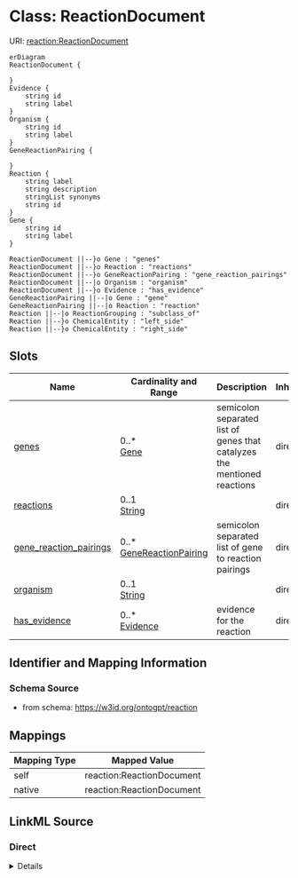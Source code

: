 # Class: ReactionDocument



URI: [reaction:ReactionDocument](http://w3id.org/ontogpt/reaction/ReactionDocument)


```mermaid
erDiagram
ReactionDocument {

}
Evidence {
    string id  
    string label  
}
Organism {
    string id  
    string label  
}
GeneReactionPairing {

}
Reaction {
    string label  
    string description  
    stringList synonyms  
    string id  
}
Gene {
    string id  
    string label  
}

ReactionDocument ||--}o Gene : "genes"
ReactionDocument ||--}o Reaction : "reactions"
ReactionDocument ||--}o GeneReactionPairing : "gene_reaction_pairings"
ReactionDocument ||--|o Organism : "organism"
ReactionDocument ||--}o Evidence : "has_evidence"
GeneReactionPairing ||--|o Gene : "gene"
GeneReactionPairing ||--|o Reaction : "reaction"
Reaction ||--|o ReactionGrouping : "subclass_of"
Reaction ||--}o ChemicalEntity : "left_side"
Reaction ||--}o ChemicalEntity : "right_side"

```



<!-- no inheritance hierarchy -->


## Slots

| Name | Cardinality and Range | Description | Inheritance |
| ---  | --- | --- | --- |
| [genes](genes.md) | 0..* <br/> [Gene](Gene.md) | semicolon separated list of genes that catalyzes the mentioned reactions | direct |
| [reactions](reactions.md) | 0..1 <br/> [String](String.md) |  | direct |
| [gene_reaction_pairings](gene_reaction_pairings.md) | 0..* <br/> [GeneReactionPairing](GeneReactionPairing.md) | semicolon separated list of gene to reaction pairings | direct |
| [organism](organism.md) | 0..1 <br/> [String](String.md) |  | direct |
| [has_evidence](has_evidence.md) | 0..* <br/> [Evidence](Evidence.md) | evidence for the reaction | direct |









## Identifier and Mapping Information







### Schema Source


* from schema: https://w3id.org/ontogpt/reaction





## Mappings

| Mapping Type | Mapped Value |
| ---  | ---  |
| self | reaction:ReactionDocument |
| native | reaction:ReactionDocument |





## LinkML Source

<!-- TODO: investigate https://stackoverflow.com/questions/37606292/how-to-create-tabbed-code-blocks-in-mkdocs-or-sphinx -->

### Direct

<details>
```yaml
name: ReactionDocument
from_schema: https://w3id.org/ontogpt/reaction
rank: 1000
attributes:
  genes:
    name: genes
    description: semicolon separated list of genes that catalyzes the mentioned reactions
    from_schema: https://w3id.org/ontogpt/reaction
    rank: 1000
    multivalued: true
    range: Gene
  reactions:
    name: reactions
    description: semicolon separated list of reaction equations (e.g. A+B = C+D) catalyzed
      by the gene
    from_schema: https://w3id.org/ontogpt/reaction
    multivalued: true
    range: Reaction
    inlined: true
  gene_reaction_pairings:
    name: gene_reaction_pairings
    description: semicolon separated list of gene to reaction pairings
    from_schema: https://w3id.org/ontogpt/reaction
    rank: 1000
    multivalued: true
    range: GeneReactionPairing
    inlined: true
  organism:
    name: organism
    from_schema: https://w3id.org/ontogpt/reaction
    range: Organism
  has_evidence:
    name: has_evidence
    description: evidence for the reaction
    from_schema: https://w3id.org/ontogpt/reaction
    rank: 1000
    multivalued: true
    range: Evidence

```
</details>

### Induced

<details>
```yaml
name: ReactionDocument
from_schema: https://w3id.org/ontogpt/reaction
rank: 1000
attributes:
  genes:
    name: genes
    description: semicolon separated list of genes that catalyzes the mentioned reactions
    from_schema: https://w3id.org/ontogpt/reaction
    rank: 1000
    multivalued: true
    alias: genes
    owner: ReactionDocument
    domain_of:
    - ReactionDocument
    range: Gene
  reactions:
    name: reactions
    description: semicolon separated list of reaction equations (e.g. A+B = C+D) catalyzed
      by the gene
    from_schema: https://w3id.org/ontogpt/reaction
    multivalued: true
    alias: reactions
    owner: ReactionDocument
    domain_of:
    - GeneToReaction
    - ReactionDocument
    range: Reaction
    inlined: true
  gene_reaction_pairings:
    name: gene_reaction_pairings
    description: semicolon separated list of gene to reaction pairings
    from_schema: https://w3id.org/ontogpt/reaction
    rank: 1000
    multivalued: true
    alias: gene_reaction_pairings
    owner: ReactionDocument
    domain_of:
    - ReactionDocument
    range: GeneReactionPairing
    inlined: true
  organism:
    name: organism
    from_schema: https://w3id.org/ontogpt/reaction
    alias: organism
    owner: ReactionDocument
    domain_of:
    - GeneToReaction
    - ReactionDocument
    range: Organism
  has_evidence:
    name: has_evidence
    description: evidence for the reaction
    from_schema: https://w3id.org/ontogpt/reaction
    rank: 1000
    multivalued: true
    alias: has_evidence
    owner: ReactionDocument
    domain_of:
    - ReactionDocument
    range: Evidence

```
</details>